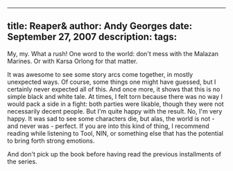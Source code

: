 -----
title:  Reaper&
author: Andy Georges
date: September 27, 2007
description: 
tags: 
-----







My, my. What a rush! One word to the world: don't mess with the Malazan
Marines. Or with Karsa Orlong for that matter.


It was awesome to see some story arcs come together, in mostly
unexpected ways. Of course, some things one might have guessed, but I
certainly never expected all of this. And once more, it shows that this
is no simple black and white tale. At times, I felt torn because there
was no way I would pack a side in a fight: both parties were likable,
though they were not necessarily decent people. But I'm quite happy with
the result. No, I'm very happy. It was sad to see some characters die,
but alas, the world is not - and never was - perfect. If you are into
this kind of thing, I recommend reading while listening to Tool, NIN, or
something else that has the potential to bring forth strong emotions.


And don't pick up the book before having read the previous installments
of the series.




